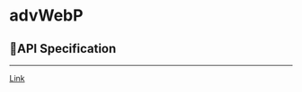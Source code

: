 # advWebP

## **📝API Specification**
---------
[Link](https://github.com/advWebP-8team-LEGO/advWebP/edit/master/README.md)
